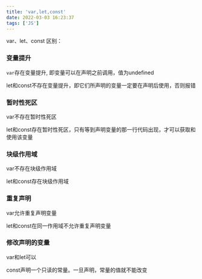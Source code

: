 ```yaml
---
title: 'var,let,const'
date: 2022-03-03 16:23:37
tags: ['JS']
---
```


var、let、const 区别：
<!--more-->
### 变量提升

<code>var</code>存在变量提升, 即变量可以在声明之前调用，值为undefined

let和const不存在变量提升，即它们所声明的变量一定要在声明后使用，否则报错

### 暂时性死区

var不存在暂时性死区

let和const存在暂时性死区，只有等到声明变量的那一行代码出现，才可以获取和使用该变量

### 块级作用域

var不存在块级作用域

let和const存在块级作用域

### 重复声明

var允许重复声明变量

let和const在同一作用域不允许重复声明变量

### 修改声明的变量

var和let可以

const声明一个只读的常量。一旦声明，常量的值就不能改变